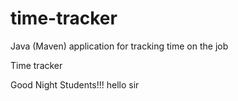 # time-tracker
Java (Maven) application for tracking time on the job

Time tracker

Good Night Students!!!
hello sir
